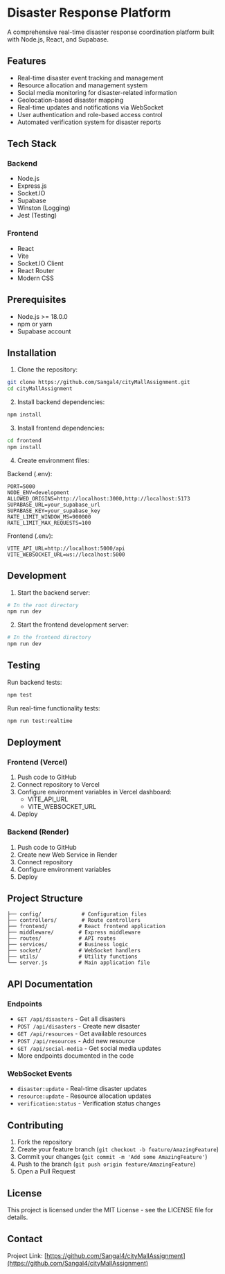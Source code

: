 # Disaster Response Platform

A comprehensive real-time disaster response coordination platform built with Node.js, React, and Supabase.

## Features

- Real-time disaster event tracking and management
- Resource allocation and management system
- Social media monitoring for disaster-related information
- Geolocation-based disaster mapping
- Real-time updates and notifications via WebSocket
- User authentication and role-based access control
- Automated verification system for disaster reports

## Tech Stack

### Backend
- Node.js
- Express.js
- Socket.IO
- Supabase
- Winston (Logging)
- Jest (Testing)

### Frontend
- React
- Vite
- Socket.IO Client
- React Router
- Modern CSS

## Prerequisites

- Node.js >= 18.0.0
- npm or yarn
- Supabase account

## Installation

1. Clone the repository:
```bash
git clone https://github.com/Sangal4/cityMallAssignment.git
cd cityMallAssignment
```

2. Install backend dependencies:
```bash
npm install
```

3. Install frontend dependencies:
```bash
cd frontend
npm install
```

4. Create environment files:

Backend (.env):
```env
PORT=5000
NODE_ENV=development
ALLOWED_ORIGINS=http://localhost:3000,http://localhost:5173
SUPABASE_URL=your_supabase_url
SUPABASE_KEY=your_supabase_key
RATE_LIMIT_WINDOW_MS=900000
RATE_LIMIT_MAX_REQUESTS=100
```

Frontend (.env):
```env
VITE_API_URL=http://localhost:5000/api
VITE_WEBSOCKET_URL=ws://localhost:5000
```

## Development

1. Start the backend server:
```bash
# In the root directory
npm run dev
```

2. Start the frontend development server:
```bash
# In the frontend directory
npm run dev
```

## Testing

Run backend tests:
```bash
npm test
```

Run real-time functionality tests:
```bash
npm run test:realtime
```

## Deployment

### Frontend (Vercel)

1. Push code to GitHub
2. Connect repository to Vercel
3. Configure environment variables in Vercel dashboard:
   - VITE_API_URL
   - VITE_WEBSOCKET_URL
4. Deploy

### Backend (Render)

1. Push code to GitHub
2. Create new Web Service in Render
3. Connect repository
4. Configure environment variables
5. Deploy

## Project Structure

```
├── config/             # Configuration files
├── controllers/        # Route controllers
├── frontend/          # React frontend application
├── middleware/        # Express middleware
├── routes/            # API routes
├── services/          # Business logic
├── socket/            # WebSocket handlers
├── utils/             # Utility functions
└── server.js          # Main application file
```

## API Documentation

### Endpoints

- `GET /api/disasters` - Get all disasters
- `POST /api/disasters` - Create new disaster
- `GET /api/resources` - Get available resources
- `POST /api/resources` - Add new resource
- `GET /api/social-media` - Get social media updates
- More endpoints documented in the code

### WebSocket Events

- `disaster:update` - Real-time disaster updates
- `resource:update` - Resource allocation updates
- `verification:status` - Verification status changes

## Contributing

1. Fork the repository
2. Create your feature branch (`git checkout -b feature/AmazingFeature`)
3. Commit your changes (`git commit -m 'Add some AmazingFeature'`)
4. Push to the branch (`git push origin feature/AmazingFeature`)
5. Open a Pull Request

## License

This project is licensed under the MIT License - see the LICENSE file for details.

## Contact

Project Link: [https://github.com/Sangal4/cityMallAssignment](https://github.com/Sangal4/cityMallAssignment)
